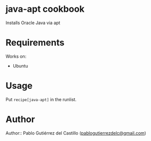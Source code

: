 # java-apt cookbook

Installs Oracle Java via apt

# Requirements

Works on:
* Ubuntu

# Usage

Put `recipe[java-apt]` in the runlist.

# Author

Author:: Pablo Gutiérrez del Castillo (<pablogutierrezdelc@gmail.com>)
